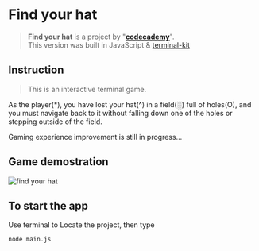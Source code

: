 # Find your hat
>**Find your hat** is a project by "[**codecademy**](https://www.codecademy.com/learn)". <br />
>This version was built in JavaScript & [terminal-kit](https://github.com/cronvel/terminal-kit)

## Instruction
>This is an interactive terminal game. 

As the player(*), you have lost your hat(^) in a field(░) full of holes(O), and you must navigate back to it without falling down one of the holes or stepping outside of the field.

Gaming experience improvement is still in progress...

## Game demostration
![find your hat](demostration/Find-Your-Hat_Demo.gif)

## To start the app
Use terminal to Locate the project, then type
```bash
node main.js
```
